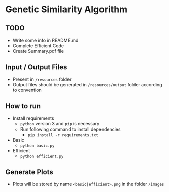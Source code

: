 # Genetic Similarity Algorithm

## TODO

* Write some info in README.md
* Complete Efficient Code
* Create Summary.pdf file

## Input / Output Files

* Present in `/resources` folder
* Output files should be generated in `/resources/output` folder according to convention

## How to run

* Install requirements
    * `python` version 3 and `pip` is necessary
    * Run following command to install dependencies
        * `pip install -r requirements.txt`
* Basic
    * `python basic.py`
* Efficient
    * `python efficient.py`

## Generate Plots

* Plots will be stored by name `<basic|efficient>.png` in the folder `/images`
